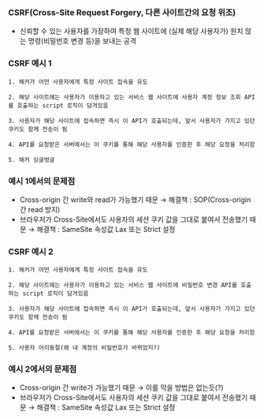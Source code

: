 ### CSRF(Cross-Site Request Forgery, 다른 사이트간의 요청 위조)
+ 신뢰할 수 있는 사용자를 가장하여 특정 웹 사이트에 (실제 해당 사용자가) 원치 않는 명령(비밀번호 변경 등)을 보내는 공격

### CSRF 예시 1
```
1. 해커가 어떤 사용자에게 특정 사이트 접속을 유도

2. 해당 사이트에는 사용자가 이용하고 있는 서비스 웹 사이트에 사용자 계정 정보 조회 API를 호출하는 script 로직이 담겨있음

3. 사용자가 해당 사이트에 접속하면 즉시 이 API가 호출되는데, 앞서 사용자가 가지고 있던 쿠키도 함께 전송이 됨

4. API를 요청받은 서버에서는 이 쿠키를 통해 해당 사용자를 인증한 후 해당 요청을 처리함

5. 해커 싱글벙글
```

### 예시 1에서의 문제점
+ Cross-origin 간 write와 read가 가능했기 때문 → 해결책 : SOP(Cross-origin 간 read 방지)
+ 브라우저가 Cross-Site에서도 사용자의 세션 쿠키 값을 그대로 붙여서 전송했기 때문 → 해결책 : SameSite 속성값 Lax 또는 Strict 설정

### CSRF 예시 2
```
1. 해커가 어떤 사용자에게 특정 사이트 접속을 유도

2. 해당 사이트에는 사용자가 이용하고 있는 서비스 웹 사이트에 비밀번호 변경 API를 호출하는 script 로직이 담겨있음

3. 사용자가 해당 사이트에 접속하면 즉시 이 API가 호출되는데, 앞서 사용자가 가지고 있던 쿠키도 함께 전송이 됨

4. API를 요청받은 서버에서는 이 쿠키를 통해 해당 사용자를 인증한 후 해당 요청을 처리함

5. 사용자 어리둥절(왜 내 계정의 비밀번호가 바뀌었지?)
```

### 예시 2에서의 문제점
+ Cross-origin 간 write가 가능했기 때문 → 이를 막을 방법은 없는듯(?)
+ 브라우저가 Cross-Site에서도 사용자의 세션 쿠키 값을 그대로 붙여서 전송했기 때문 → 해결책 : SameSite 속성값 Lax 또는 Strict 설정
